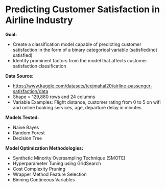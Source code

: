 # Predicting Customer Satisfaction in Airline Industry

**Goal:**
- Create a classification model capable of predicting customer satisfaction in the form of a binary categorical variable (satisfied/not satisfied)
- Identify prominent factors from the model that affects customer satisfaction classification

**Data Source:**
- https://www.kaggle.com/datasets/teejmahal20/airline-passenger-satisfaction/data
- Shape = 129,880 rows and 24 columns
- Variable Examples: Flight distance, customer rating from 0 to 5 on wifi and online booking services, age, departure delay in minutes

**Models Tested:**
- Naive Bayes
- Random Forest
- Decision Tree

**Model Optimization Methodologies:**
- Synthetic Minority Oversampling Technique (SMOTE)
- Hyperparameter Tuning using GridSearch
- Cost Complexity Pruning
- Wrapper Method Feature Selection
- Binning Contineous Variables





